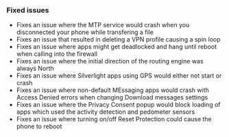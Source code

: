 ### Fixed issues
- Fixes an issue where the MTP service would crash when you disconnected your phone while transfering a file
- Fixes an issue that resulted in deleting a VPN profile causing a spin loop
- Fixes an issue where apps might get deadlocked and hang until reboot when calling into the firewall
- Fixes an issue where the initial direction of the routing engine was always North
- Fixes an issue where Silverlight apps using GPS would either not start or crash
- Fixes an issue where non-default MEssaging apps would crash with Access Denied errors when changing Download messages settings
- Fixes an issue where the Privacy Consent popup would block loading of apps which used the activity detection and pedometer sensors
- Fixes an issue where turning on/off Reset Protection could cause the phone to reboot
